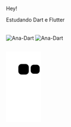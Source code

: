 Hey!

Estudando Dart e Flutter

<div style="display: inline_block"><br>
    
<img align="center" alt="Ana-Dart" height="30" width="40" src="https://cdn.jsdelivr.net/gh/devicons/devicon/icons/dart/dart-original.svg">
<img align="center" alt="Ana-Dart" height="30" width="40" src="https://cdn.jsdelivr.net/gh/devicons/devicon/icons/flutter/flutter-original.svg">

</div>

##         
          
![Snake animation](https://github.com/anaclara-s/anaclara-s/blob/output/github-contribution-grid-snake.svg)
